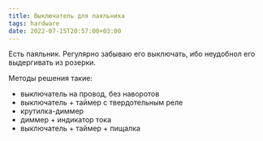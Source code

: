 ```yaml
---
title: Выключатель для паяльника
tags: hardware
date: 2022-07-15T20:57:00+03:00
---
```


Есть паяльник. Регулярно забываю его выключать, ибо неудобнол его выдергивать из розерки.

Методы решения такие:
- выключатель на провод, без наворотов
- выключатель + таймер с твердотельным реле
- крутилка-диммер
- диммер + индикатор тока
- выключатель + таймер + пищалка
